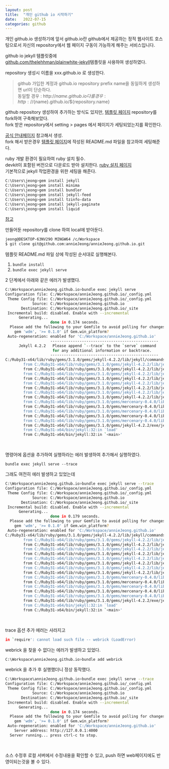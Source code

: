 ```yaml
---
layout: post
title:  "개인 github io 시작하기"
date:   2022-07-15
categories: github
---
```


개인 github.io 생성하기에 앞서 github.io란
github에서 제공하는 정적 웹사이트 호스팅으로서 자신의 repository에서 웹 페이지 구동이 가능하게 해주는 서비스입니다.


github io jekyll 템플릿중에   
[github.com/thelehhman/plainwhite-jekyll][jekyll-git]템플릿을 사용하여 생성하였다.

repository 생성시 이름을 xxx.github.io 로 생성한다.
>github 가입한 계정과 github.io repository prefix name을 동일하게 생성하면 url이 단순하다.   
>동일할 경우 : http://${name}.github.io   
>다를 경우 : http://${name}.github.io/${repository.name}

github repository 생성하여 추가하는 방식도 있지만, [템플릿 페이지][jekyll-git] repository를 fork하여 구축해보았다.   
fork 받은 repository에서 setting > pages 에서 페이지가 세팅되었는지를 확인한다.   

[공식 안내페이지][git-pages] 참고해서 생성.   
fork 해서 받은경우 [템플릿 페이지][jekyll-git]에 작성된 README.md 파일을 참고하여 세팅해준다. 

ruby 개발 환경이 필요하여 ruby 설치 필수.   
devkit이 포함된 버전으로 다운로드 받아 설치한다. [ruby 설치 페이지][ruby-set]   
기본적으로 jekyll 작업환경을 위한 세팅을 해준다. 

```sh
C:\Users\jeong>gem install jekyll
C:\Users\jeong>gem install minima
C:\Users\jeong>gem install bundler
C:\Users\jeong>gem install jekyll-feed
C:\Users\jeong>gem install tzinfo-data
C:\Users\jeong>gem install jekyll-paginate
C:\Users\jeong>gem install liquid
```
[참고][jekyll-set]

만들어둔 repository를 clone 하여 local에 받아둔다.
```sh
jeong@DESKTOP-63NV29O MINGW64 /c/Workspace
$ git clone git@github.com:annieJeong/annieJeong.github.io.git
```

템플릿 README.md 파일 상에 작성된 순서대로 실행해본다.

1. `bundle install`
2. `bundle exec jekyll serve`

2 단계에서 아래와 같은 에러가 발생했다.
<br/>

```sh
C:\Workspace\annieJeong.github.io>bundle exec jekyll serve
Configuration file: C:/Workspace/annieJeong.github.io/_config.yml
 Theme Config file: C:/Workspace/annieJeong.github.io/_config.yml
            Source: C:/Workspace/annieJeong.github.io
       Destination: C:/Workspace/annieJeong.github.io/_site
 Incremental build: disabled. Enable with --incremental
      Generating...
                    done in 0.174 seconds.
  Please add the following to your Gemfile to avoid polling for changes:
    gem 'wdm', '>= 0.1.0' if Gem.win_platform?
 Auto-regeneration: enabled for 'C:/Workspace/annieJeong.github.io'
                    ------------------------------------------------
      Jekyll 4.2.2   Please append `--trace` to the `serve` command
                     for any additional information or backtrace.
                    ------------------------------------------------
C:/Ruby31-x64/lib/ruby/gems/3.1.0/gems/jekyll-4.2.2/lib/jekyll/commands/serve/servlet.rb:3:in `require': cannot load such file -- webrick (LoadError)
        from C:/Ruby31-x64/lib/ruby/gems/3.1.0/gems/jekyll-4.2.2/lib/jekyll/commands/serve/servlet.rb:3:in `<top (required)>'
        from C:/Ruby31-x64/lib/ruby/gems/3.1.0/gems/jekyll-4.2.2/lib/jekyll/commands/serve.rb:179:in `require_relative'
        from C:/Ruby31-x64/lib/ruby/gems/3.1.0/gems/jekyll-4.2.2/lib/jekyll/commands/serve.rb:179:in `setup'
        from C:/Ruby31-x64/lib/ruby/gems/3.1.0/gems/jekyll-4.2.2/lib/jekyll/commands/serve.rb:100:in `process'
        from C:/Ruby31-x64/lib/ruby/gems/3.1.0/gems/jekyll-4.2.2/lib/jekyll/command.rb:91:in `block in process_with_graceful_fail'
        from C:/Ruby31-x64/lib/ruby/gems/3.1.0/gems/jekyll-4.2.2/lib/jekyll/command.rb:91:in `each'
        from C:/Ruby31-x64/lib/ruby/gems/3.1.0/gems/jekyll-4.2.2/lib/jekyll/command.rb:91:in `process_with_graceful_fail'
        from C:/Ruby31-x64/lib/ruby/gems/3.1.0/gems/jekyll-4.2.2/lib/jekyll/commands/serve.rb:86:in `block (2 levels) in init_with_program'
        from C:/Ruby31-x64/lib/ruby/gems/3.1.0/gems/mercenary-0.4.0/lib/mercenary/command.rb:221:in `block in execute'
        from C:/Ruby31-x64/lib/ruby/gems/3.1.0/gems/mercenary-0.4.0/lib/mercenary/command.rb:221:in `each'
        from C:/Ruby31-x64/lib/ruby/gems/3.1.0/gems/mercenary-0.4.0/lib/mercenary/command.rb:221:in `execute'
        from C:/Ruby31-x64/lib/ruby/gems/3.1.0/gems/mercenary-0.4.0/lib/mercenary/program.rb:44:in `go'
        from C:/Ruby31-x64/lib/ruby/gems/3.1.0/gems/mercenary-0.4.0/lib/mercenary.rb:21:in `program'
        from C:/Ruby31-x64/lib/ruby/gems/3.1.0/gems/jekyll-4.2.2/exe/jekyll:15:in `<top (required)>'
        from C:/Ruby31-x64/bin/jekyll:32:in `load'
        from C:/Ruby31-x64/bin/jekyll:32:in `<main>'
```
<br/>

명령어에 옵션을 추가하여 실행하라는 에러 발생하여 추가해서 실행하였다.

`bundle exec jekyll serve --trace`

그래도 여전히 에러 발생하고 있었는데

```sh
C:\Workspace\annieJeong.github.io>bundle exec jekyll serve --trace
Configuration file: C:/Workspace/annieJeong.github.io/_config.yml
 Theme Config file: C:/Workspace/annieJeong.github.io/_config.yml
            Source: C:/Workspace/annieJeong.github.io
       Destination: C:/Workspace/annieJeong.github.io/_site
 Incremental build: disabled. Enable with --incremental
      Generating...
                    done in 0.179 seconds.
  Please add the following to your Gemfile to avoid polling for changes:
    gem 'wdm', '>= 0.1.0' if Gem.win_platform?
 Auto-regeneration: enabled for 'C:/Workspace/annieJeong.github.io'
C:/Ruby31-x64/lib/ruby/gems/3.1.0/gems/jekyll-4.2.2/lib/jekyll/commands/serve/servlet.rb:3:in `require': cannot load such file -- webrick (LoadError)
        from C:/Ruby31-x64/lib/ruby/gems/3.1.0/gems/jekyll-4.2.2/lib/jekyll/commands/serve/servlet.rb:3:in `<top (required)>'
        from C:/Ruby31-x64/lib/ruby/gems/3.1.0/gems/jekyll-4.2.2/lib/jekyll/commands/serve.rb:179:in `require_relative'
        from C:/Ruby31-x64/lib/ruby/gems/3.1.0/gems/jekyll-4.2.2/lib/jekyll/commands/serve.rb:179:in `setup'
        from C:/Ruby31-x64/lib/ruby/gems/3.1.0/gems/jekyll-4.2.2/lib/jekyll/commands/serve.rb:100:in `process'
        from C:/Ruby31-x64/lib/ruby/gems/3.1.0/gems/jekyll-4.2.2/lib/jekyll/command.rb:91:in `block in process_with_graceful_fail'
        from C:/Ruby31-x64/lib/ruby/gems/3.1.0/gems/jekyll-4.2.2/lib/jekyll/command.rb:91:in `each'
        from C:/Ruby31-x64/lib/ruby/gems/3.1.0/gems/jekyll-4.2.2/lib/jekyll/command.rb:91:in `process_with_graceful_fail'
        from C:/Ruby31-x64/lib/ruby/gems/3.1.0/gems/jekyll-4.2.2/lib/jekyll/commands/serve.rb:86:in `block (2 levels) in init_with_program'
        from C:/Ruby31-x64/lib/ruby/gems/3.1.0/gems/mercenary-0.4.0/lib/mercenary/command.rb:221:in `block in execute'
        from C:/Ruby31-x64/lib/ruby/gems/3.1.0/gems/mercenary-0.4.0/lib/mercenary/command.rb:221:in `each'
        from C:/Ruby31-x64/lib/ruby/gems/3.1.0/gems/mercenary-0.4.0/lib/mercenary/command.rb:221:in `execute'
        from C:/Ruby31-x64/lib/ruby/gems/3.1.0/gems/mercenary-0.4.0/lib/mercenary/program.rb:44:in `go'
        from C:/Ruby31-x64/lib/ruby/gems/3.1.0/gems/mercenary-0.4.0/lib/mercenary.rb:21:in `program'
        from C:/Ruby31-x64/lib/ruby/gems/3.1.0/gems/jekyll-4.2.2/exe/jekyll:15:in `<top (required)>'
        from C:/Ruby31-x64/bin/jekyll:32:in `load'
        from C:/Ruby31-x64/bin/jekyll:32:in `<main>'
```
<br/>

trace 옵션 추가 에러는 사라지고 
```sh
in `require': cannot load such file -- webrick (LoadError)
```

webrick 을 찾을 수 없다는 에러가 발생하고 있었다.

```sh
C:\Workspace\annieJeong.github.io>bundle add webrick
```
webrick 을 추가 후 실행했더니 정상 동작했다.
<br/>

```sh
C:\Workspace\annieJeong.github.io>bundle exec jekyll serve --trace
Configuration file: C:/Workspace/annieJeong.github.io/_config.yml
 Theme Config file: C:/Workspace/annieJeong.github.io/_config.yml
            Source: C:/Workspace/annieJeong.github.io
       Destination: C:/Workspace/annieJeong.github.io/_site
 Incremental build: disabled. Enable with --incremental
      Generating...
                    done in 0.174 seconds.
  Please add the following to your Gemfile to avoid polling for changes:
    gem 'wdm', '>= 0.1.0' if Gem.win_platform?
 Auto-regeneration: enabled for 'C:/Workspace/annieJeong.github.io'
    Server address: http://127.0.0.1:4000
  Server running... press ctrl-c to stop.
```
<br/>

소스 수정후 로컬 서버에서 수정내용을 확인할 수 있고,
push 하면 web페이지에도 반영이되는것을 볼 수 있다.


[git-pages]: https://pages.github.com/
[jekyll-git]: https://github.com/samarsault/plainwhite-jekyll
[ruby-set]: https://rubyinstaller.org/downloads
[jekyll-set]: https://learn.cloudcannon.com/jekyll-blogging/#list
